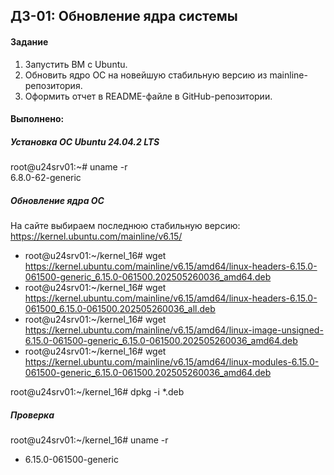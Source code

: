 ## ДЗ-01: Обновление ядра системы ##
#### Задание
1. Запустить ВМ c Ubuntu.
2. Обновить ядро ОС на новейшую стабильную версию из mainline-репозитория.
3. Оформить отчет в README-файле в GitHub-репозитории.
#### Выполнено:
##### Установка ОС Ubuntu 24.04.2 LTS
root@u24srv01:~# uname -r  
6.8.0-62-generic

##### Обновление ядра ОС ###
На сайте выбираем последнюю стабильную версию: https://kernel.ubuntu.com/mainline/v6.15/
- root@u24srv01:~/kernel_16# wget https://kernel.ubuntu.com/mainline/v6.15/amd64/linux-headers-6.15.0-061500-generic_6.15.0-061500.202505260036_amd64.deb
- root@u24srv01:~/kernel_16# wget https://kernel.ubuntu.com/mainline/v6.15/amd64/linux-headers-6.15.0-061500_6.15.0-061500.202505260036_all.deb
- root@u24srv01:~/kernel_16# wget https://kernel.ubuntu.com/mainline/v6.15/amd64/linux-image-unsigned-6.15.0-061500-generic_6.15.0-061500.202505260036_amd64.deb
- root@u24srv01:~/kernel_16# wget https://kernel.ubuntu.com/mainline/v6.15/amd64/linux-modules-6.15.0-061500-generic_6.15.0-061500.202505260036_amd64.deb

root@u24srv01:~/kernel_16# dpkg -i *.deb
##### Проверка
root@u24srv01:~/kernel_16# uname -r  
* 6.15.0-061500-generic
